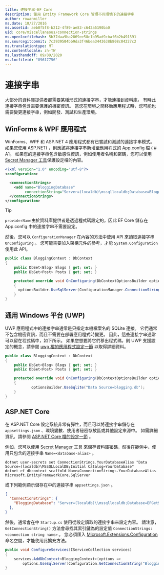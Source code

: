 ```yaml
---
title: 連接字串-EF Core
description: 使用 Entity Framework Core 管理不同環境下的連接字串
author: rowanmiller
ms.date: 10/27/2016
ms.assetid: aeb0f5f8-b212-4f89-ae83-c642a5190ba0
uid: core/miscellaneous/connection-strings
ms.openlocfilehash: 5b37daa9ba2869ee58c1b95ad9cbaf6b2b491391
ms.sourcegitcommit: 7c3939504bb9da3f46bea3443638b808c04227c2
ms.translationtype: MT
ms.contentlocale: zh-TW
ms.lasthandoff: 09/09/2020
ms.locfileid: "89617756"
---
```

# <a name="connection-strings"></a>連接字串

大部分的資料庫提供者都需要某種形式的連接字串，才能連接到資料庫。 有時此連接字串包含需要保護的機密資訊。 當您在環境之間移動應用程式時，您可能也需要變更連接字串，例如開發、測試和生產環境。

## <a name="winforms--wpf-applications"></a>WinForms & WPF 應用程式

WinForms、WPF 和 ASP.NET 4 應用程式都有已嘗試和測試的連接字串模式。 如果您使用 ASP.NET) ，則應該將連接字串新增至應用程式的 App.config 檔 ( # A1。 如果您的連接字串包含敏感性資訊，例如使用者名稱和密碼，您可以使用 [Secret Manager 工具](/aspnet/core/security/app-secrets#secret-manager)保護設定檔的內容。

``` xml
<?xml version="1.0" encoding="utf-8"?>
<configuration>

  <connectionStrings>
    <add name="BloggingDatabase"
         connectionString="Server=(localdb)\mssqllocaldb;Database=Blogging;Trusted_Connection=True;" />
  </connectionStrings>
</configuration>
```

> [!TIP]  
> `providerName`由於資料庫提供者是透過程式碼設定的，因此 EF Core 儲存在 App.config 中的連接字串不需要設定。

然後，您可以 `ConfigurationManager` 在內容的方法中使用 API 來讀取連接字串 `OnConfiguring` 。 您可能需要加入架構元件的參考，才能 `System.Configuration` 使用此 API。

``` csharp
public class BloggingContext : DbContext
{
    public DbSet<Blog> Blogs { get; set; }
    public DbSet<Post> Posts { get; set; }

    protected override void OnConfiguring(DbContextOptionsBuilder optionsBuilder)
    {
      optionsBuilder.UseSqlServer(ConfigurationManager.ConnectionStrings["BloggingDatabase"].ConnectionString);
    }
}
```

## <a name="universal-windows-platform-uwp"></a>通用 Windows 平台 (UWP)

UWP 應用程式中的連接字串通常是只指定本機檔案名的 SQLite 連接。 它們通常不包含機密資訊，而且不需要在部署應用程式時變更。 因此，這些連接字串通常可以留在程式碼中，如下所示。 如果您想要將它們移出程式碼，則 UWP 支援設定的概念，請參閱 [uwp 檔的應用程式設定一節](/windows/uwp/app-settings/store-and-retrieve-app-data) 以取得詳細資料。

``` csharp
public class BloggingContext : DbContext
{
    public DbSet<Blog> Blogs { get; set; }
    public DbSet<Post> Posts { get; set; }

    protected override void OnConfiguring(DbContextOptionsBuilder optionsBuilder)
    {
            optionsBuilder.UseSqlite("Data Source=blogging.db");
    }
}
```

## <a name="aspnet-core"></a>ASP.NET Core

在 ASP.NET Core 設定系統非常有彈性，而且可以將連接字串儲存在 `appsettings.json` 、環境變數、使用者秘密存放區或其他設定來源中。 如需詳細資訊，請參閱 [ASP.NET Core 檔的設定一節](/aspnet/core/fundamentals/configuration) 。

例如，您可以使用 [Secret Manager 工具](/aspnet/core/security/app-secrets#secret-manager) 來儲存資料庫密碼，然後在範例中，使用只包含的連接字串 `Name=<database-alias>` 。

```dotnetcli
dotnet user-secrets set ConnectionStrings.YourDatabaseAlias "Data Source=(localdb)\MSSQLLocalDB;Initial Catalog=YourDatabase"
dotnet ef dbcontext scaffold Name=ConnectionStrings.YourDatabaseAlias Microsoft.EntityFrameworkCore.SqlServer
```

或下列範例顯示儲存在中的連接字串 `appsettings.json` 。

``` json
{
  "ConnectionStrings": {
    "BloggingDatabase": "Server=(localdb)\\mssqllocaldb;Database=EFGetStarted.ConsoleApp.NewDb;Trusted_Connection=True;"
  },
}
```

然後，通常會在中 `Startup.cs` 使用從設定讀取的連接字串來設定內容。 請注意， `GetConnectionString()` 方法會尋找其索引鍵為的設定值 `ConnectionStrings:<connection string name>` 。 您必須匯入 [Microsoft.Extensions.Configuration](/dotnet/api/microsoft.extensions.configuration) 命名空間，才能使用此擴充方法。

``` csharp
public void ConfigureServices(IServiceCollection services)
{
    services.AddDbContext<BloggingContext>(options =>
        options.UseSqlServer(Configuration.GetConnectionString("BloggingDatabase")));
}
```
